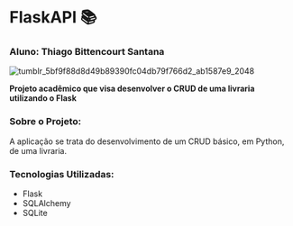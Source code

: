 # FlaskAPI 📚
### Aluno: Thiago Bittencourt Santana
![tumblr_5bf9f88d8d49b89390fc04db79f766d2_ab1587e9_2048](https://github.com/oThiagoBittencourt/FlaskAPI/assets/106789198/599dd719-fa54-4312-aa25-208e5bc6dd5c)



**Projeto acadêmico que visa desenvolver o CRUD de uma livraria utilizando o Flask**

### Sobre o Projeto:
A aplicação se trata do desenvolvimento de um CRUD básico, em Python, de uma livraria.

### Tecnologias Utilizadas:
- Flask
- SQLAlchemy
- SQLite
